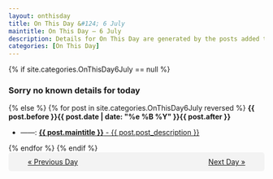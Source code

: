 ```yaml
---
layout: onthisday
title: On This Day &#124; 6 July
maintitle: On This Day — 6 July
description: Details for On This Day are generated by the posts added to the website so the content is subject to changes/updates over time.
categories: [On This Day]
---
```


{% if site.categories.OnThisDay6July == null %}
<h3>Sorry no known details for today</h3>
{% else %}
{% for post in site.categories.OnThisDay6July reversed %}
<strong>{{ post.before }}{{ post.date | date: "%e %B %Y" }}{{ post.after }}</strong>
<ul>
<li> ——: <a class="{{ post.class }}" href="{{ post.url }}"><strong>{{ post.maintitle }}</strong> - {{ post.post_description }}</a></li>
</ul>
{% endfor %}
{% endif %}
<br />
<div style="background-color: #f3f3f3; padding: 10px; border-radius: 5px; text-align: center; display: flex; justify-content: space-evenly;">
<a href="/onthisday/07/07-05">« Previous Day</a>
<span style="visibility:hidden;">[ Visit Leap Year February 29 ]</span>
<a href="/onthisday/07/07-07">Next Day »</a>
</div>
